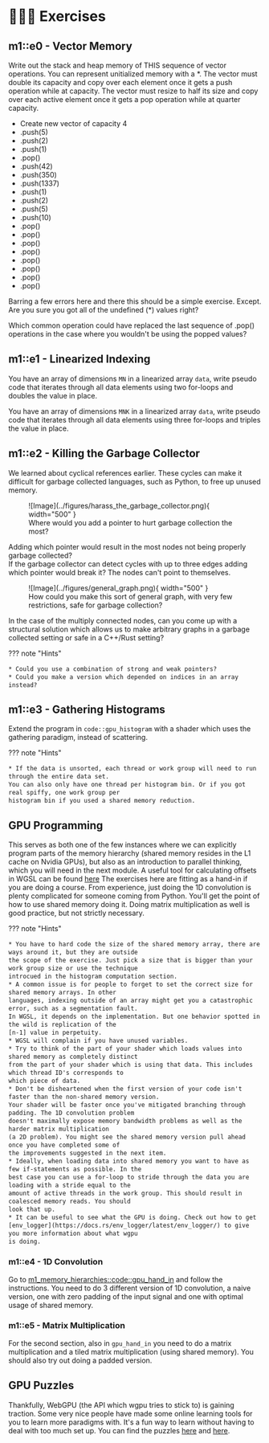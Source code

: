 # 👨🏼‍💻 Exercises

## m1::e0 - Vector Memory
Write out the stack and heap memory of THIS sequence of vector operations. You can represent unitialized
memory with a *. The vector must double its capacity and copy over each element once it gets a push operation
while at capacity. The vector must resize to half its size and copy over each active element once it gets a
pop operation while at quarter capacity.

* Create new vector of capacity 4
* .push(5)
* .push(2)
* .push(1)
* .pop()
* .push(42)
* .push(350)
* .push(1337)
* .push(1)
* .push(2)
* .push(5)
* .push(10)
* .pop()
* .pop()
* .pop()
* .pop()
* .pop()
* .pop()
* .pop()
* .pop()

Barring a few errors here and there this should be a simple exercise. Except.
Are you sure you got all of the undefined (*) values right?

Which common operation could have replaced the last sequence of .pop() operations
in the case where you wouldn't be using the popped values?

## m1::e1 - Linearized Indexing  
You have an array of dimensions ```MN``` in a linearized array ```data```, write pseudo code that iterates
through all data elements using two for-loops and doubles the value in place.

You have an array of dimensions ```MNK``` in a linearized array ```data```, write pseudo code that iterates
through all data elements using three for-loops and triples the value in place.

## m1::e2 - Killing the Garbage Collector
We learned about cyclical references earlier. These cycles can make it difficult for garbage collected
languages, such as Python, to free up unused memory.

<figure markdown>
![Image](../figures/harass_the_garbage_collector.png){ width="500" }
<figcaption>
Where would you add a pointer to hurt garbage collection the most?
</figcaption>
</figure>

Adding which pointer would result in the most nodes not being properly garbage collected?  
If the garbage collector can detect cycles with up to three edges adding which pointer would break it?
The nodes can't point to themselves.  

<figure markdown>
![Image](../figures/general_graph.png){ width="500" }
<figcaption>
How could you make this sort of general graph, with very few restrictions, safe for garbage collection?
</figcaption>
</figure>

In the case of the multiply connected nodes, can you come up with a structural solution which allows
us to make arbitrary graphs in a garbage collected setting or safe in a C++/Rust setting?

??? note "Hints"

    * Could you use a combination of strong and weak pointers?
    * Could you make a version which depended on indices in an array instead?

## m1::e3 - Gathering Histograms
Extend the program in ```code::gpu_histogram``` with a shader which uses the gathering paradigm, instead
of scattering.

??? note "Hints"

    * If the data is unsorted, each thread or work group will need to run through the entire data set.
    You can also only have one thread per histogram bin. Or if you got real spiffy, one work group per
    histogram bin if you used a shared memory reduction.

## GPU Programming
This serves as both one of the few instances where we can explicitly program parts of the memory hierarchy
(shared memory resides in the L1 cache on Nvidia GPUs), but also as an introduction to parallel thinking,
which you will need in the next module. A useful tool for calculating offsets in WGSL can be found [here][3]
The exercises here are fitting as a hand-in if you are doing a course. From experience,
just doing the 1D convolution is plenty complicated for someone coming from Python. You'll get the point of how
to use shared memory doing it. Doing matrix multiplication as well is good practice, but not strictly necessary.

??? note "Hints"

    * You have to hard code the size of the shared memory array, there are ways around it, but they are outside
    the scope of the exercise. Just pick a size that is bigger than your work group size or use the technique
    introcued in the histogram computation section.
    * A common issue is for people to forget to set the correct size for shared memory arrays. In other
    languages, indexing outside of an array might get you a catastrophic error, such as a segmentation fault.
    In WGSL, it depends on the implementation. But one behavior spotted in the wild is replication of the
    [n-1] value in perpetuity.
    * WGSL will complain if you have unused variables.
    * Try to think of the part of your shader which loads values into shared memory as completely distinct
    from the part of your shader which is using that data. This includes which thread ID's corresponds to
    which piece of data.
    * Don't be disheartened when the first version of your code isn't faster than the non-shared memory version.
    Your shader will be faster once you've mitigated branching through padding. The 1D convolution problem
    doesn't maximally expose memory bandwidth problems as well as the harder matrix multiplication
    (a 2D problem). You might see the shared memory version pull ahead once you have completed some of
    the improvements suggested in the next item.
    * Ideally, when loading data into shared memory you want to have as few if-statements as possible. In the
    best case you can use a for-loop to stride through the data you are loading with a stride equal to the
    amount of active threads in the work group. This should result in coalesced memory reads. You should
    look that up.
    * It can be useful to see what the GPU is doing. Check out how to get
    [env_logger](https://docs.rs/env_logger/latest/env_logger/) to give you more information about what wgpu
    is doing.

### m1::e4 - 1D Convolution
Go to [m1_memory_hierarchies::code::gpu_hand_in][0] and follow the instructions.
You need to do 3 different version of 1D convolution, a naive version, one with zero padding of the input
signal and one with optimal usage of shared memory.

### m1::e5 - Matrix Multiplication
For the second section, also in ```gpu_hand_in``` you need to do a matrix multiplication and a
tiled matrix multiplication (using shared memory). You should also try out doing a padded version.

## GPU Puzzles
Thankfully, WebGPU (the API which wgpu tries to stick to) is gaining traction. Some very nice
people have made some online learning tools for you to learn more paradigms with. It's a fun
way to learn without having to deal with too much set up. You can find the puzzles [here][1]
and [here][2].

[0]: https://github.com/absorensen/the-guide/tree/main/m1_memory_hierarchies/code/gpu_hand_in
[1]: https://github.com/srush/GPU-Puzzles
[2]: https://gpupuzzles.answer.ai/
[3]: https://webgpufundamentals.org/webgpu/lessons/resources/wgsl-offset-computer.html#

